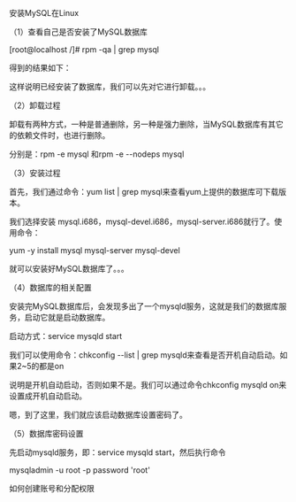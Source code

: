 安装MySQL在Linux

（1）查看自己是否安装了MySQL数据库



\[root@localhost /\]\# rpm -qa \| grep mysql



得到的结果如下：







这样说明已经安装了数据库，我们可以先对它进行卸载。。。



（2）卸载过程



卸载有两种方式，一种是普通删除，另一种是强力删除，当MySQL数据库有其它的依赖文件时，也进行删除。



分别是：rpm -e mysql 和rpm -e --nodeps mysql



（3）安装过程



首先，我们通过命令：yum list \| grep mysql来查看yum上提供的数据库可下载版本。







我们选择安装 mysql.i686，mysql-devel.i686，mysql-server.i686就行了。使用命令：



yum -y install mysql mysql-server mysql-devel



就可以安装好MySQL数据库了。。。



（4）数据库的相关配置



安装完MySQL数据库后，会发现多出了一个mysqld服务，这就是我们的数据库服务，启动它就是启动数据库。



启动方式：service mysqld start







我们可以使用命令：chkconfig --list \| grep mysqld来查看是否开机自动启动。如果2~5的都是on



说明是开机自动启动，否则如果不是。我们可以通过命令chkconfig mysqld on来设置成开机自动启动。







嗯，到了这里，我们就应该启动数据库设置密码了。



（5）数据库密码设置



先启动mysqld服务，即：service mysqld start，然后执行命令



mysqladmin -u root -p password 'root'

如何创建账号和分配权限

